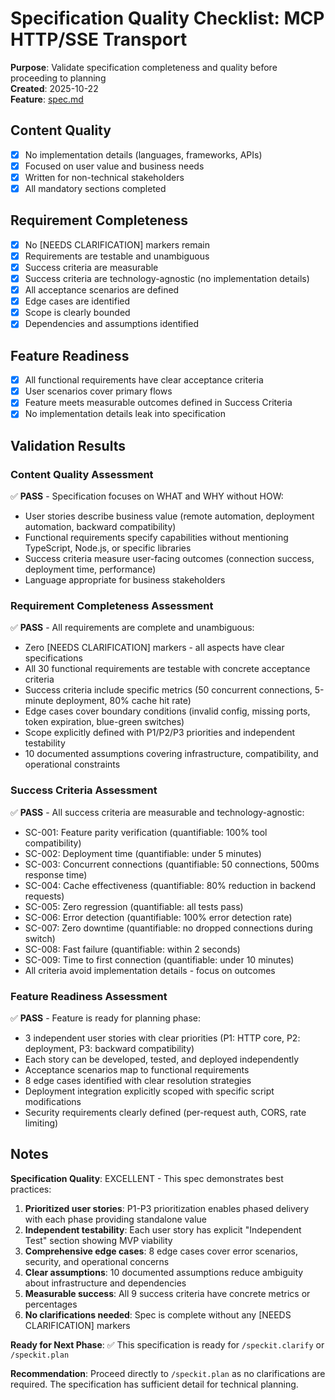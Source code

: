 # Specification Quality Checklist: MCP HTTP/SSE Transport

**Purpose**: Validate specification completeness and quality before proceeding to planning  
**Created**: 2025-10-22  
**Feature**: [spec.md](../spec.md)

## Content Quality

- [x] No implementation details (languages, frameworks, APIs)
- [x] Focused on user value and business needs
- [x] Written for non-technical stakeholders
- [x] All mandatory sections completed

## Requirement Completeness

- [x] No [NEEDS CLARIFICATION] markers remain
- [x] Requirements are testable and unambiguous
- [x] Success criteria are measurable
- [x] Success criteria are technology-agnostic (no implementation details)
- [x] All acceptance scenarios are defined
- [x] Edge cases are identified
- [x] Scope is clearly bounded
- [x] Dependencies and assumptions identified

## Feature Readiness

- [x] All functional requirements have clear acceptance criteria
- [x] User scenarios cover primary flows
- [x] Feature meets measurable outcomes defined in Success Criteria
- [x] No implementation details leak into specification

## Validation Results

### Content Quality Assessment
✅ **PASS** - Specification focuses on WHAT and WHY without HOW:
- User stories describe business value (remote automation, deployment automation, backward compatibility)
- Functional requirements specify capabilities without mentioning TypeScript, Node.js, or specific libraries
- Success criteria measure user-facing outcomes (connection success, deployment time, performance)
- Language appropriate for business stakeholders

### Requirement Completeness Assessment
✅ **PASS** - All requirements are complete and unambiguous:
- Zero [NEEDS CLARIFICATION] markers - all aspects have clear specifications
- All 30 functional requirements are testable with concrete acceptance criteria
- Success criteria include specific metrics (50 concurrent connections, 5-minute deployment, 80% cache hit rate)
- Edge cases cover boundary conditions (invalid config, missing ports, token expiration, blue-green switches)
- Scope explicitly defined with P1/P2/P3 priorities and independent testability
- 10 documented assumptions covering infrastructure, compatibility, and operational constraints

### Success Criteria Assessment
✅ **PASS** - All success criteria are measurable and technology-agnostic:
- SC-001: Feature parity verification (quantifiable: 100% tool compatibility)
- SC-002: Deployment time (quantifiable: under 5 minutes)
- SC-003: Concurrent connections (quantifiable: 50 connections, 500ms response time)
- SC-004: Cache effectiveness (quantifiable: 80% reduction in backend requests)
- SC-005: Zero regression (quantifiable: all tests pass)
- SC-006: Error detection (quantifiable: 100% error detection rate)
- SC-007: Zero downtime (quantifiable: no dropped connections during switch)
- SC-008: Fast failure (quantifiable: within 2 seconds)
- SC-009: Time to first connection (quantifiable: under 10 minutes)
- All criteria avoid implementation details - focus on outcomes

### Feature Readiness Assessment
✅ **PASS** - Feature is ready for planning phase:
- 3 independent user stories with clear priorities (P1: HTTP core, P2: deployment, P3: backward compatibility)
- Each story can be developed, tested, and deployed independently
- Acceptance scenarios map to functional requirements
- 8 edge cases identified with clear resolution strategies
- Deployment integration explicitly scoped with specific script modifications
- Security requirements clearly defined (per-request auth, CORS, rate limiting)

## Notes

**Specification Quality**: EXCELLENT - This spec demonstrates best practices:
1. **Prioritized user stories**: P1-P3 prioritization enables phased delivery with each phase providing standalone value
2. **Independent testability**: Each user story has explicit "Independent Test" section showing MVP viability
3. **Comprehensive edge cases**: 8 edge cases cover error scenarios, security, and operational concerns
4. **Clear assumptions**: 10 documented assumptions reduce ambiguity about infrastructure and dependencies
5. **Measurable success**: All 9 success criteria have concrete metrics or percentages
6. **No clarifications needed**: Spec is complete without any [NEEDS CLARIFICATION] markers

**Ready for Next Phase**: ✅ This specification is ready for `/speckit.clarify` or `/speckit.plan`

**Recommendation**: Proceed directly to `/speckit.plan` as no clarifications are required. The specification has sufficient detail for technical planning.
